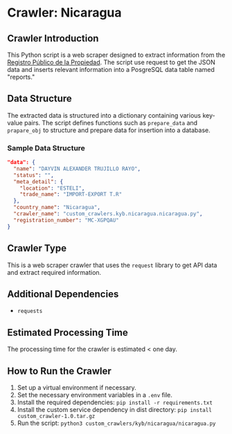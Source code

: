 # Crawler: Nicaragua

## Crawler Introduction
This Python script is a web scraper designed to extract information from the [Registro Público de la Propiedad](https://www.registropublico.gob.ni/Servicios/Consultas/ConsultaSociedad.aspx). The script use request to get the JSON data and inserts relevant information into a PosgreSQL data table named "reports."

## Data Structure
The extracted data is structured into a dictionary containing various key-value pairs. The script defines functions such as `prepare_data` and `prapare_obj` to structure and prepare data for insertion into a database.

### Sample Data Structure
```json
"data": {
  "name": "DAYVIN ALEXANDER TRUJILLO RAYO",
  "status": "",
  "meta_detail": {
    "location": "ESTELI",
    "trade_name": "IMPORT-EXPORT T.R"
  },
  "country_name": "Nicaragua",
  "crawler_name": "custom_crawlers.kyb.nicaragua.nicaragua.py",
  "registration_number": "MC-XGPQAU"
}
```

## Crawler Type
This is a web scraper crawler that uses the `request` library to get API data and extract required information.

## Additional Dependencies
- `requests`

## Estimated Processing Time
The processing time for the crawler is estimated < one day.

## How to Run the Crawler
1. Set up a virtual environment if necessary.
2. Set the necessary environment variables in a `.env` file.
3. Install the required dependencies: `pip install -r requirements.txt`
4. Install the custom service dependency in dist directory: `pip install custom_crawler-1.0.tar.gz` 
5. Run the script: `python3 custom_crawlers/kyb/nicaragua/nicaragua.py`